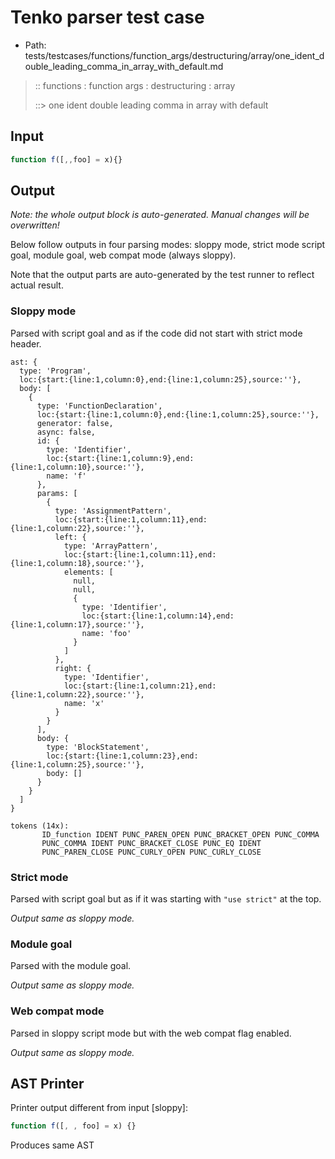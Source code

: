 # Tenko parser test case

- Path: tests/testcases/functions/function_args/destructuring/array/one_ident_double_leading_comma_in_array_with_default.md

> :: functions : function args : destructuring : array
>
> ::> one ident double leading comma in array with default

## Input

`````js
function f([,,foo] = x){}
`````

## Output

_Note: the whole output block is auto-generated. Manual changes will be overwritten!_

Below follow outputs in four parsing modes: sloppy mode, strict mode script goal, module goal, web compat mode (always sloppy).

Note that the output parts are auto-generated by the test runner to reflect actual result.

### Sloppy mode

Parsed with script goal and as if the code did not start with strict mode header.

`````
ast: {
  type: 'Program',
  loc:{start:{line:1,column:0},end:{line:1,column:25},source:''},
  body: [
    {
      type: 'FunctionDeclaration',
      loc:{start:{line:1,column:0},end:{line:1,column:25},source:''},
      generator: false,
      async: false,
      id: {
        type: 'Identifier',
        loc:{start:{line:1,column:9},end:{line:1,column:10},source:''},
        name: 'f'
      },
      params: [
        {
          type: 'AssignmentPattern',
          loc:{start:{line:1,column:11},end:{line:1,column:22},source:''},
          left: {
            type: 'ArrayPattern',
            loc:{start:{line:1,column:11},end:{line:1,column:18},source:''},
            elements: [
              null,
              null,
              {
                type: 'Identifier',
                loc:{start:{line:1,column:14},end:{line:1,column:17},source:''},
                name: 'foo'
              }
            ]
          },
          right: {
            type: 'Identifier',
            loc:{start:{line:1,column:21},end:{line:1,column:22},source:''},
            name: 'x'
          }
        }
      ],
      body: {
        type: 'BlockStatement',
        loc:{start:{line:1,column:23},end:{line:1,column:25},source:''},
        body: []
      }
    }
  ]
}

tokens (14x):
       ID_function IDENT PUNC_PAREN_OPEN PUNC_BRACKET_OPEN PUNC_COMMA
       PUNC_COMMA IDENT PUNC_BRACKET_CLOSE PUNC_EQ IDENT
       PUNC_PAREN_CLOSE PUNC_CURLY_OPEN PUNC_CURLY_CLOSE
`````

### Strict mode

Parsed with script goal but as if it was starting with `"use strict"` at the top.

_Output same as sloppy mode._

### Module goal

Parsed with the module goal.

_Output same as sloppy mode._

### Web compat mode

Parsed in sloppy script mode but with the web compat flag enabled.

_Output same as sloppy mode._

## AST Printer

Printer output different from input [sloppy]:

````js
function f([, , foo] = x) {}
````

Produces same AST
